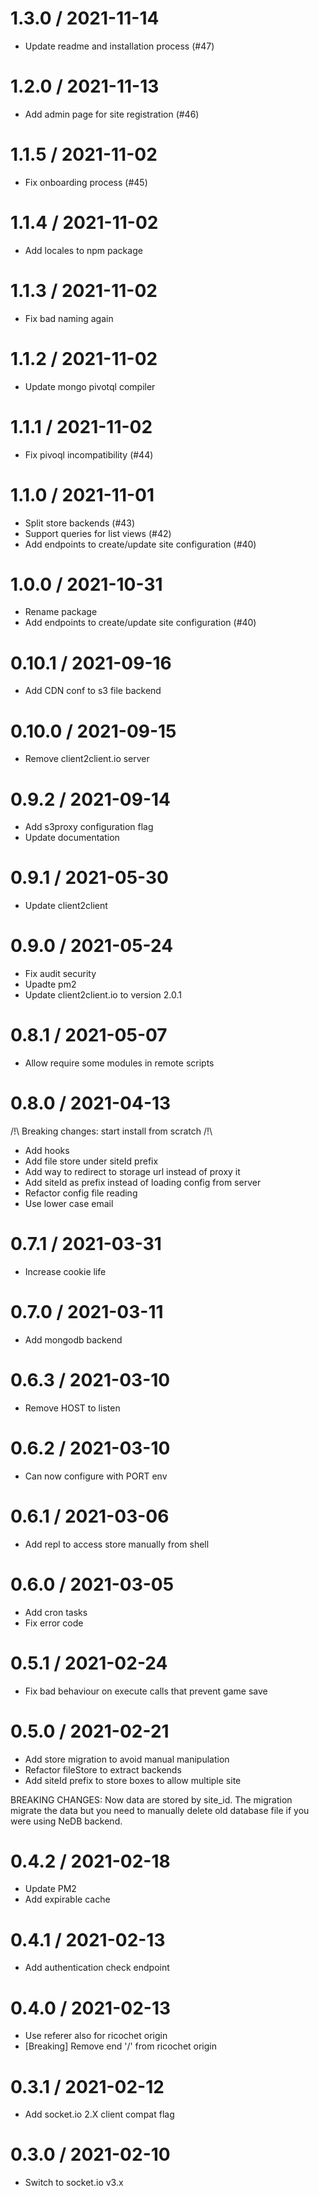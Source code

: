 
1.3.0 / 2021-11-14
==================

  * Update readme and installation process (#47)

1.2.0 / 2021-11-13
==================

  * Add admin page for site registration (#46)

1.1.5 / 2021-11-02
==================

  * Fix onboarding process (#45)

1.1.4 / 2021-11-02
==================

  * Add locales to npm package

1.1.3 / 2021-11-02
==================

  * Fix bad naming again

1.1.2 / 2021-11-02
==================

  * Update mongo pivotql compiler

1.1.1 / 2021-11-02
==================

  * Fix pivoql incompatibility (#44)

1.1.0 / 2021-11-01
==================

  * Split store backends (#43)
  * Support queries for list views (#42)
  * Add endpoints to create/update site configuration (#40)

1.0.0 / 2021-10-31
==================

  * Rename package
  * Add endpoints to create/update site configuration (#40)

0.10.1 / 2021-09-16
===================

  * Add CDN conf to s3 file backend

0.10.0 / 2021-09-15
===================

  * Remove client2client.io server

0.9.2 / 2021-09-14
==================

  * Add s3proxy configuration flag
  * Update documentation

0.9.1 / 2021-05-30
==================

  * Update client2client

0.9.0 / 2021-05-24
==================

  * Fix audit security
  * Upadte pm2
  * Update client2client.io to version 2.0.1

0.8.1 / 2021-05-07
==================

  * Allow require some modules in remote scripts

0.8.0 / 2021-04-13
==================

/!\ Breaking changes: start install from scratch /!\

  * Add hooks
  * Add file store under siteId prefix
  * Add way to redirect to storage url instead of proxy it
  * Add siteId as prefix instead of loading config from server
  * Refactor config file reading
  * Use lower case email

0.7.1 / 2021-03-31
==================

  * Increase cookie life

0.7.0 / 2021-03-11
==================

  * Add mongodb backend

0.6.3 / 2021-03-10
==================

  * Remove HOST to listen

0.6.2 / 2021-03-10
==================

  * Can now configure with PORT env

0.6.1 / 2021-03-06
==================

  * Add repl to access store manually from shell

0.6.0 / 2021-03-05
==================

  * Add cron tasks
  * Fix error code

0.5.1 / 2021-02-24
==================

  * Fix bad behaviour on execute calls that prevent game save

0.5.0 / 2021-02-21
==================

  * Add store migration to avoid manual manipulation
  * Refactor fileStore to extract backends
  * Add siteId prefix to store boxes to allow multiple site

BREAKING CHANGES:
Now data are stored by site_id. The migration migrate the 
data but you need to manually delete old database file
if you were using NeDB backend.

0.4.2 / 2021-02-18
==================

  * Update PM2
  * Add expirable cache

0.4.1 / 2021-02-13
==================

  * Add authentication check endpoint

0.4.0 / 2021-02-13
==================

  * Use referer also for ricochet origin
  * [Breaking] Remove end '/' from ricochet origin

0.3.1 / 2021-02-12
==================

  * Add socket.io 2.X client compat flag

0.3.0 / 2021-02-10
==================

  * Switch to socket.io v3.x

